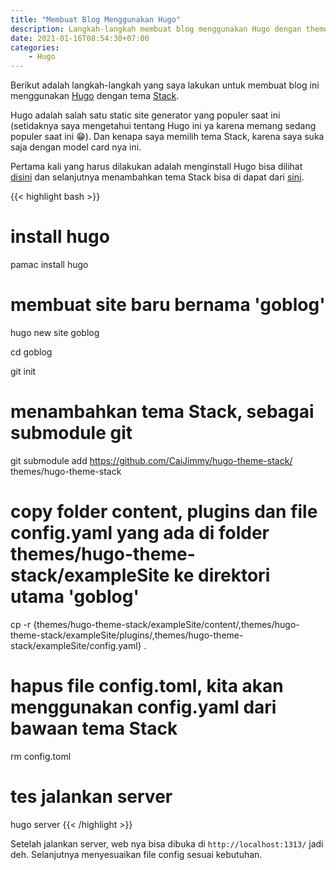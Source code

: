 ```yaml
---
title: "Membuat Blog Menggunakan Hugo"
description: Langkah-langkah membuat blog menggunakan Hugo dengan theme Stack
date: 2021-01-16T08:54:30+07:00
categories:
    - Hugo
---
```


Berikut adalah langkah-langkah yang saya lakukan untuk membuat blog ini menggunakan [Hugo](https://gohugo.io/) dengan tema [Stack](https://github.com/CaiJimmy/hugo-theme-stack).

Hugo adalah salah satu static site generator yang populer saat ini (setidaknya saya mengetahui tentang Hugo ini ya karena memang sedang populer saat ini 😁️). Dan kenapa saya memilih tema Stack, karena saya suka saja dengan model card nya ini.

Pertama kali yang harus dilakukan adalah menginstall Hugo bisa dilihat [disini](https://gohugo.io/getting-started/quick-start/) dan selanjutnya menambahkan tema Stack bisa di dapat dari [sini](https://github.com/CaiJimmy/hugo-theme-stack).

{{< highlight bash >}}
# install hugo
pamac install hugo

# membuat site baru bernama 'goblog'
hugo new site goblog

cd goblog

git init

# menambahkan tema Stack, sebagai submodule git
git submodule add https://github.com/CaiJimmy/hugo-theme-stack/ themes/hugo-theme-stack

# copy folder content, plugins dan file config.yaml yang ada di folder themes/hugo-theme-stack/exampleSite ke direktori utama 'goblog'
cp -r {themes/hugo-theme-stack/exampleSite/content/,themes/hugo-theme-stack/exampleSite/plugins/,themes/hugo-theme-stack/exampleSite/config.yaml} .

# hapus file config.toml, kita akan menggunakan config.yaml dari bawaan tema Stack
rm config.toml

# tes jalankan server
hugo server
{{< /highlight >}}


Setelah jalankan server, web nya bisa dibuka di `http://localhost:1313/` jadi deh. Selanjutnya menyesuaikan file config sesuai kebutuhan.
